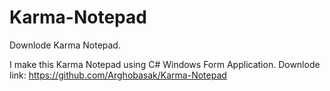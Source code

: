 # Karma-Notepad
Downlode Karma Notepad.

I make this Karma Notepad using C# Windows Form Application.
Downlode link:
https://github.com/Arghobasak/Karma-Notepad
